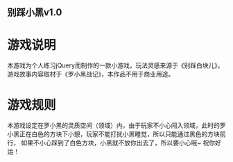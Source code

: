 ## 别踩小黑v1.0
# 游戏说明
   本游戏为个人练习jQuery而制作的一款小游戏，玩法灵感来源于《别踩白块儿》，游戏故事内容取材于《罗小黑战记》，本作品不用于商业用途。
   
# 游戏规则
   本游戏设定在罗小黑的灵质空间（领域）内，由于玩家不小心闯入领域，此时的罗小黑正在白色的方块下小憩，玩家不能打扰小黑睡觉，所以只能通过黑色的方块前行，
   如果不小心踩到了白色方块，小黑就不放你出去了，所以要小心哦~  祝你好运！
  
